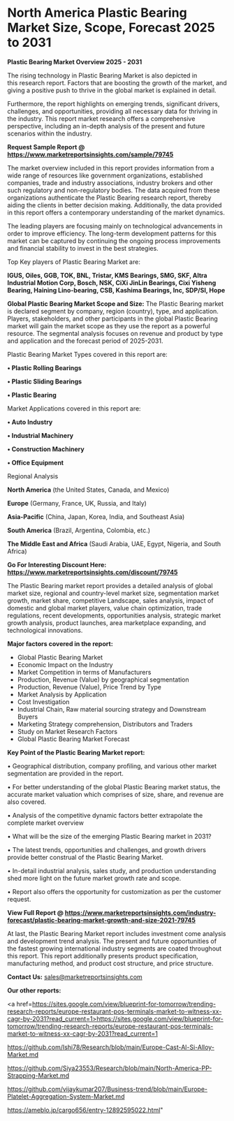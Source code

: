 # North America Plastic Bearing Market Size, Scope, Forecast 2025 to 2031

<Strong> Plastic Bearing Market Overview 2025 - 2031</strong>

The rising technology in Plastic Bearing Market is also depicted in this research report. Factors that are boosting the growth of the market, and giving a positive push to thrive in the global market is explained in detail.

Furthermore, the report highlights on emerging trends, significant drivers, challenges, and opportunities, providing all necessary data for thriving in the industry. This report market research offers a comprehensive perspective, including an in-depth analysis of the present and future scenarios within the industry.

<strong>Request Sample Report @ <a href=https://www.marketreportsinsights.com/sample/79745>https://www.marketreportsinsights.com/sample/79745</a></strong>

The market overview included in this report provides information from a wide range of resources like government organizations, established companies, trade and industry associations, industry brokers and other such regulatory and non-regulatory bodies. The data acquired from these organizations authenticate the Plastic Bearing research report, thereby aiding the clients in better decision making. Additionally, the data provided in this report offers a contemporary understanding of the market dynamics.

The leading players are focusing mainly on technological advancements in order to improve efficiency. The long-term development patterns for this market can be captured by continuing the ongoing process improvements and financial stability to invest in the best strategies.

Top Key players of Plastic Bearing Market are:

<strong>IGUS, Oiles, GGB, TOK, BNL, Tristar, KMS Bearings, SMG, SKF, Altra Industrial Motion Corp, Bosch, NSK, CiXi JinLin Bearings, Cixi Yisheng Bearing, Haining Lino-bearing, CSB, Kashima Bearings, Inc, SDP/SI, Hope</strong>

<strong><b>Global Plastic Bearing Market Scope and Size:</b></strong>
The Plastic Bearing market is declared segment by company, region (country), type, and application. Players, stakeholders, and other participants in the global Plastic Bearing market will gain the market scope as they use the report as a powerful resource. The segmental analysis focuses on revenue and product by type and application and the forecast period of 2025-2031.

Plastic Bearing Market Types covered in this report are:

<strong>• Plastic Rolling Bearings

• Plastic Sliding Bearings

• Plastic Bearing</strong>

Market Applications covered in this report are:

<strong>• Auto Industry

• Industrial Machinery

• Construction Machinery

• Office Equipment</strong> 

Regional Analysis

<strong>North America</strong> (the United States, Canada, and Mexico)

<strong>Europe</strong> (Germany, France, UK, Russia, and Italy)

<strong>Asia-Pacific</strong> (China, Japan, Korea, India, and Southeast Asia)

<strong>South America</strong> (Brazil, Argentina, Colombia, etc.)

<strong>The Middle East and Africa</strong> (Saudi Arabia, UAE, Egypt, Nigeria, and South Africa)

<strong>Go For Interesting Discount Here: <a href=https://www.marketreportsinsights.com/discount/79745>https://www.marketreportsinsights.com/discount/79745</a></strong>

The Plastic Bearing market report provides a detailed analysis of global market size, regional and country-level market size, segmentation market growth, market share, competitive Landscape, sales analysis, impact of domestic and global market players, value chain optimization, trade regulations, recent developments, opportunities analysis, strategic market growth analysis, product launches, area marketplace expanding, and technological innovations.

<strong><b>Major factors covered in the report:</b></strong>
<ul>
  <li>Global Plastic Bearing Market </li>
  <li>Economic Impact on the Industry</li>
  <li>Market Competition in terms of Manufacturers</li>
  <li>Production, Revenue (Value) by geographical segmentation</li>
  <li>Production, Revenue (Value), Price Trend by Type</li>
  <li>Market Analysis by Application</li>
  <li>Cost Investigation</li>
  <li>Industrial Chain, Raw material sourcing strategy and Downstream Buyers</li>
  <li>Marketing Strategy comprehension, Distributors and Traders</li>
  <li>Study on Market Research Factors</li>
  <li>Global Plastic Bearing Market Forecast</li>
</ul>

<strong><b>Key Point of the Plastic Bearing Market report:</b></strong>

• Geographical distribution, company profiling, and various other market segmentation are provided in the report.

• For better understanding of the global Plastic Bearing market status, the accurate market valuation which comprises of size, share, and revenue are also covered.

• Analysis of the competitive dynamic factors better extrapolate the complete market overview

• What will be the size of the emerging Plastic Bearing market in 2031?

• The latest trends, opportunities and challenges, and growth drivers provide better construal of the Plastic Bearing Market.

• In-detail industrial analysis, sales study, and production understanding shed more light on the future market growth rate and scope.

• Report also offers the opportunity for customization as per the customer request.

<strong><b>View Full Report @ <a href=https://www.marketreportsinsights.com/industry-forecast/plastic-bearing-market-growth-and-size-2021-79745>https://www.marketreportsinsights.com/industry-forecast/plastic-bearing-market-growth-and-size-2021-79745</a></b></strong>


At last, the Plastic Bearing Market report includes investment come analysis and development trend analysis. The present and future opportunities of the fastest growing international industry segments are coated throughout this report. This report additionally presents product specification, manufacturing method, and product cost structure, and price structure.

<strong>Contact Us:</strong>
sales@marketreportsinsights.com

<strong>Our other reports:</strong>

<a href=https://sites.google.com/view/blueprint-for-tomorrow/trending-research-reports/europe-restaurant-pos-terminals-market-to-witness-xx-cagr-by-2031?read_current=1>https://sites.google.com/view/blueprint-for-tomorrow/trending-research-reports/europe-restaurant-pos-terminals-market-to-witness-xx-cagr-by-2031?read_current=1</a>

<a href=https://github.com/Ishi78/Research/blob/main/Europe-Cast-Al-Si-Alloy-Market.md>https://github.com/Ishi78/Research/blob/main/Europe-Cast-Al-Si-Alloy-Market.md</a>

<a href=https://github.com/Siya23553/Research/blob/main/North-America-PP-Strapping-Market.md>https://github.com/Siya23553/Research/blob/main/North-America-PP-Strapping-Market.md</a>

<a href=https://github.com/vijaykumar207/Business-trend/blob/main/Europe-Platelet-Aggregation-System-Market.md>https://github.com/vijaykumar207/Business-trend/blob/main/Europe-Platelet-Aggregation-System-Market.md</a>

<a href=https://ameblo.jp/cargo656/entry-12892595022.html>https://ameblo.jp/cargo656/entry-12892595022.html</a>"
